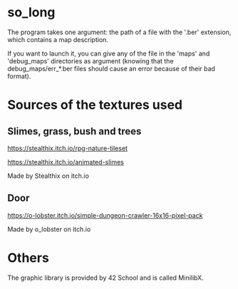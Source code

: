 # so_long

The program takes one argument: the path of a file with the '.ber' extension, which contains a map description.

If you want to launch it, you can give any of the file in the 'maps' and 'debug_maps' directories as argument (knowing that the debug_maps/err_\*.ber files should cause an error because of their bad format).

# Sources of the textures used

## Slimes, grass, bush and trees

https://stealthix.itch.io/rpg-nature-tileset

https://stealthix.itch.io/animated-slimes

Made by Stealthix on itch.io

## Door

https://o-lobster.itch.io/simple-dungeon-crawler-16x16-pixel-pack

Made by o_lobster on itch.io

# Others

The graphic library is provided by 42 School and is called MinilibX.
